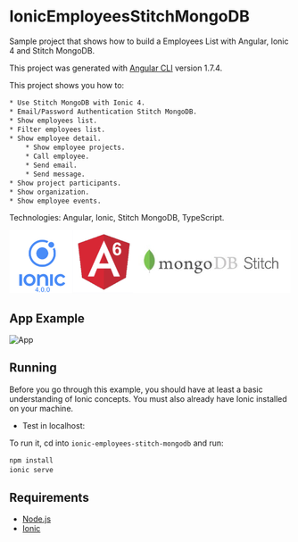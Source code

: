 # IonicEmployeesStitchMongoDB

Sample project that shows how to build a Employees List with Angular, Ionic 4 and Stitch MongoDB.

This project was generated with [Angular CLI](https://github.com/angular/angular-cli) version 1.7.4.

This project shows you how to:

    * Use Stitch MongoDB with Ionic 4.
    * Email/Password Authentication Stitch MongoDB.
    * Show employees list.
    * Filter employees list.
    * Show employee detail.
        * Show employee projects.
        * Call employee.
        * Send email.
        * Send message.
    * Show project participants.
    * Show organization.
    * Show employee events.

Technologies: Angular, Ionic, Stitch MongoDB, TypeScript.

![Technologies](readme_resources/technologies.jpg "Technologies")

## App Example

![App](readme_resources/app.gif "App")

## Running

Before you go through this example, you should have at least a basic understanding of Ionic concepts. You must also already have Ionic installed on your machine.

* Test in localhost:

To run it, cd into `ionic-employees-stitch-mongodb` and run:

```bash
npm install
ionic serve
```

## Requirements

* [Node.js](http://nodejs.org/)
* [Ionic](https://ionicframework.com/getting-started#cli)
